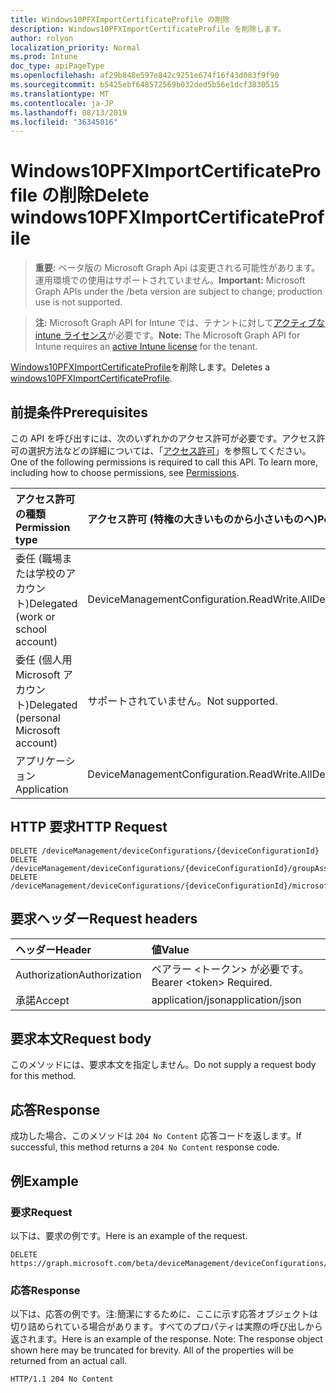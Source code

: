 ```yaml
---
title: Windows10PFXImportCertificateProfile の削除
description: Windows10PFXImportCertificateProfile を削除します。
author: rolyon
localization_priority: Normal
ms.prod: Intune
doc_type: apiPageType
ms.openlocfilehash: af29b848e597e842c9251e674f16f43d083f9f90
ms.sourcegitcommit: b5425ebf648572569b032ded5b56e1dcf3830515
ms.translationtype: MT
ms.contentlocale: ja-JP
ms.lasthandoff: 08/13/2019
ms.locfileid: "36345016"
---
```

# <a name="delete-windows10pfximportcertificateprofile"></a><span data-ttu-id="9258d-103">Windows10PFXImportCertificateProfile の削除</span><span class="sxs-lookup"><span data-stu-id="9258d-103">Delete windows10PFXImportCertificateProfile</span></span>

> <span data-ttu-id="9258d-104">**重要:** ベータ版の Microsoft Graph Api は変更される可能性があります。運用環境での使用はサポートされていません。</span><span class="sxs-lookup"><span data-stu-id="9258d-104">**Important:** Microsoft Graph APIs under the /beta version are subject to change; production use is not supported.</span></span>

> <span data-ttu-id="9258d-105">**注:** Microsoft Graph API for Intune では、テナントに対して[アクティブな intune ライセンス](https://go.microsoft.com/fwlink/?linkid=839381)が必要です。</span><span class="sxs-lookup"><span data-stu-id="9258d-105">**Note:** The Microsoft Graph API for Intune requires an [active Intune license](https://go.microsoft.com/fwlink/?linkid=839381) for the tenant.</span></span>

<span data-ttu-id="9258d-106">[Windows10PFXImportCertificateProfile](../resources/intune-deviceconfig-windows10pfximportcertificateprofile.md)を削除します。</span><span class="sxs-lookup"><span data-stu-id="9258d-106">Deletes a [windows10PFXImportCertificateProfile](../resources/intune-deviceconfig-windows10pfximportcertificateprofile.md).</span></span>

## <a name="prerequisites"></a><span data-ttu-id="9258d-107">前提条件</span><span class="sxs-lookup"><span data-stu-id="9258d-107">Prerequisites</span></span>
<span data-ttu-id="9258d-p101">この API を呼び出すには、次のいずれかのアクセス許可が必要です。アクセス許可の選択方法などの詳細については、「[アクセス許可](/graph/permissions-reference)」を参照してください。</span><span class="sxs-lookup"><span data-stu-id="9258d-p101">One of the following permissions is required to call this API. To learn more, including how to choose permissions, see [Permissions](/graph/permissions-reference).</span></span>

|<span data-ttu-id="9258d-110">アクセス許可の種類</span><span class="sxs-lookup"><span data-stu-id="9258d-110">Permission type</span></span>|<span data-ttu-id="9258d-111">アクセス許可 (特権の大きいものから小さいものへ)</span><span class="sxs-lookup"><span data-stu-id="9258d-111">Permissions (from most to least privileged)</span></span>|
|:---|:---|
|<span data-ttu-id="9258d-112">委任 (職場または学校のアカウント)</span><span class="sxs-lookup"><span data-stu-id="9258d-112">Delegated (work or school account)</span></span>|<span data-ttu-id="9258d-113">DeviceManagementConfiguration.ReadWrite.All</span><span class="sxs-lookup"><span data-stu-id="9258d-113">DeviceManagementConfiguration.ReadWrite.All</span></span>|
|<span data-ttu-id="9258d-114">委任 (個人用 Microsoft アカウント)</span><span class="sxs-lookup"><span data-stu-id="9258d-114">Delegated (personal Microsoft account)</span></span>|<span data-ttu-id="9258d-115">サポートされていません。</span><span class="sxs-lookup"><span data-stu-id="9258d-115">Not supported.</span></span>|
|<span data-ttu-id="9258d-116">アプリケーション</span><span class="sxs-lookup"><span data-stu-id="9258d-116">Application</span></span>|<span data-ttu-id="9258d-117">DeviceManagementConfiguration.ReadWrite.All</span><span class="sxs-lookup"><span data-stu-id="9258d-117">DeviceManagementConfiguration.ReadWrite.All</span></span>|

## <a name="http-request"></a><span data-ttu-id="9258d-118">HTTP 要求</span><span class="sxs-lookup"><span data-stu-id="9258d-118">HTTP Request</span></span>
<!-- {
  "blockType": "ignored"
}
-->
``` http
DELETE /deviceManagement/deviceConfigurations/{deviceConfigurationId}
DELETE /deviceManagement/deviceConfigurations/{deviceConfigurationId}/groupAssignments/{deviceConfigurationGroupAssignmentId}/deviceConfiguration
DELETE /deviceManagement/deviceConfigurations/{deviceConfigurationId}/microsoft.graph.windowsDomainJoinConfiguration/networkAccessConfigurations/{deviceConfigurationId}
```

## <a name="request-headers"></a><span data-ttu-id="9258d-119">要求ヘッダー</span><span class="sxs-lookup"><span data-stu-id="9258d-119">Request headers</span></span>
|<span data-ttu-id="9258d-120">ヘッダー</span><span class="sxs-lookup"><span data-stu-id="9258d-120">Header</span></span>|<span data-ttu-id="9258d-121">値</span><span class="sxs-lookup"><span data-stu-id="9258d-121">Value</span></span>|
|:---|:---|
|<span data-ttu-id="9258d-122">Authorization</span><span class="sxs-lookup"><span data-stu-id="9258d-122">Authorization</span></span>|<span data-ttu-id="9258d-123">ベアラー &lt;トークン&gt; が必要です。</span><span class="sxs-lookup"><span data-stu-id="9258d-123">Bearer &lt;token&gt; Required.</span></span>|
|<span data-ttu-id="9258d-124">承諾</span><span class="sxs-lookup"><span data-stu-id="9258d-124">Accept</span></span>|<span data-ttu-id="9258d-125">application/json</span><span class="sxs-lookup"><span data-stu-id="9258d-125">application/json</span></span>|

## <a name="request-body"></a><span data-ttu-id="9258d-126">要求本文</span><span class="sxs-lookup"><span data-stu-id="9258d-126">Request body</span></span>
<span data-ttu-id="9258d-127">このメソッドには、要求本文を指定しません。</span><span class="sxs-lookup"><span data-stu-id="9258d-127">Do not supply a request body for this method.</span></span>

## <a name="response"></a><span data-ttu-id="9258d-128">応答</span><span class="sxs-lookup"><span data-stu-id="9258d-128">Response</span></span>
<span data-ttu-id="9258d-129">成功した場合、このメソッドは `204 No Content` 応答コードを返します。</span><span class="sxs-lookup"><span data-stu-id="9258d-129">If successful, this method returns a `204 No Content` response code.</span></span>

## <a name="example"></a><span data-ttu-id="9258d-130">例</span><span class="sxs-lookup"><span data-stu-id="9258d-130">Example</span></span>

### <a name="request"></a><span data-ttu-id="9258d-131">要求</span><span class="sxs-lookup"><span data-stu-id="9258d-131">Request</span></span>
<span data-ttu-id="9258d-132">以下は、要求の例です。</span><span class="sxs-lookup"><span data-stu-id="9258d-132">Here is an example of the request.</span></span>
``` http
DELETE https://graph.microsoft.com/beta/deviceManagement/deviceConfigurations/{deviceConfigurationId}
```

### <a name="response"></a><span data-ttu-id="9258d-133">応答</span><span class="sxs-lookup"><span data-stu-id="9258d-133">Response</span></span>
<span data-ttu-id="9258d-p102">以下は、応答の例です。注:簡潔にするために、ここに示す応答オブジェクトは切り詰められている場合があります。すべてのプロパティは実際の呼び出しから返されます。</span><span class="sxs-lookup"><span data-stu-id="9258d-p102">Here is an example of the response. Note: The response object shown here may be truncated for brevity. All of the properties will be returned from an actual call.</span></span>
``` http
HTTP/1.1 204 No Content
```






